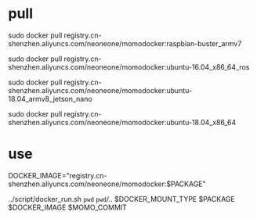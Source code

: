 # pull

sudo docker pull registry.cn-shenzhen.aliyuncs.com/neoneone/momodocker:raspbian-buster_armv7

sudo docker pull registry.cn-shenzhen.aliyuncs.com/neoneone/momodocker:ubuntu-16.04_x86_64_ros	

sudo docker pull registry.cn-shenzhen.aliyuncs.com/neoneone/momodocker:ubuntu-18.04_armv8_jetson_nano

sudo docker pull registry.cn-shenzhen.aliyuncs.com/neoneone/momodocker:ubuntu-18.04_x86_64


# use

DOCKER_IMAGE="registry.cn-shenzhen.aliyuncs.com/neoneone/momodocker:$PACKAGE"

../script/docker_run.sh `pwd` `pwd`/.. $DOCKER_MOUNT_TYPE $PACKAGE $DOCKER_IMAGE $MOMO_COMMIT
